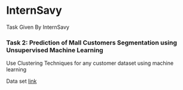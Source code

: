 # InternSavy
Task Given By InternSavy

### Task 2: Prediction of Mall Customers Segmentation using Unsupervised Machine Learning

Use Clustering Techniques for any customer dataset using machine learning

Data set [link](https://www.kaggle.com/datasets/shwetabh123/mall-customers)


